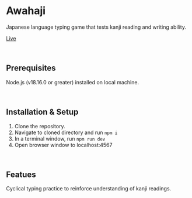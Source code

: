 # Awahaji
Japanese language typing game that tests kanji reading and writing ability.

<a href="https://shcon-902b612ebe5d.herokuapp.com/random">Live</a>

&nbsp;
## Prerequisites
Node.js (v18.16.0 or greater) installed on local machine.

&nbsp;
## Installation & Setup
1. Clone the repository.
2. Navigate to cloned directory and run `npm i`
3. In a terminal window, run `npm run dev`
4. Open browser window to localhost:4567

&nbsp;
## Featues
Cyclical typing practice to reinforce understanding of kanji readings.